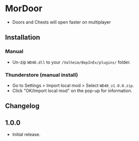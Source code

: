 # MorDoor

  * Doors and Chests will open faster on multiplayer
## Installation

### Manual

  * Un-zip `WD40.dll` to your `/Valheim/BepInEx/plugins/` folder.

### Thunderstore (manual install)

  * Go to Settings > Import local mod > Select `WD40_v1.0.0.zip`.
  * Click "OK/Import local mod" on the pop-up for information.

## Changelog

## 1.0.0

  * Initial release.